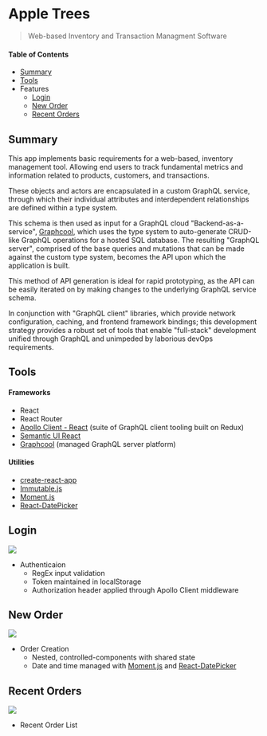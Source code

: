 # Apple Trees
> Web-based Inventory and Transaction Managment Software

#### Table of Contents
+ [Summary](#summary)
+ [Tools](#tools)
+ Features
  + [Login](#login)
  + [New Order](#new-order)
  + [Recent Orders](#recent-orders)

## Summary
This app implements basic requirements for a web-based, inventory management tool. Allowing end users to track fundamental metrics and information related to products, customers, and transactions.

These objects and actors are encapsulated in a custom GraphQL service, through which their individual attributes and interdependent relationships are defined within a type system. 

This schema is then used as input for a GraphQL cloud "Backend-as-a-service", [Graphcool](https://www.graph.cool/), which uses the type system to auto-generate CRUD-like GraphQL operations for a hosted SQL database. The resulting "GraphQL server", comprised of the base queries and mutations that can be made against the custom type system, becomes the API upon which the application is built.

This method of API generation is ideal for rapid prototyping, as the API can be easily  iterated on by making changes to the underlying GraphQL service schema.

In conjunction with "GraphQL client" libraries, which provide network configuration, caching, and frontend framework bindings; this development strategy provides a robust set of tools that enable "full-stack" development unified through GraphQL and unimpeded by laborious devOps requirements. 

## Tools

#### Frameworks
+ React
+ React Router
+ [Apollo Client - React](https://www.apollographql.com/docs/react/) (suite of GraphQL client tooling built on Redux)
+ [Semantic UI React](https://react.semantic-ui.com/introduction) 
+ [Graphcool](https://www.graph.cool/docs/) (managed GraphQL server platform)

#### Utilities
+ [create-react-app](https://github.com/facebookincubator/create-react-app)
+ [Immutable.js](https://facebook.github.io/immutable-js/)
+ [Moment.js](https://momentjs.com/)
+ [React-DatePicker](https://hacker0x01.github.io/react-datepicker/)

## Login
![](https://i.imgur.com/jWEgBLI.gif)
+ Authenticaion
  + RegEx input validation
  + Token maintained in localStorage
  + Authorization header applied through Apollo Client middleware


## New Order <a id="new-order"></a>
![](https://i.imgur.com/3wHtU8H.gif)
+ Order Creation
  + Nested, controlled-components with shared state
  + Date and time managed with [Moment.js](https://momentjs.com/) and [React-DatePicker](https://hacker0x01.github.io/react-datepicker/)

## Recent Orders <a id="recent-orders"></a>
![](https://i.imgur.com/TTMnarP.gif)
+ Recent Order List
